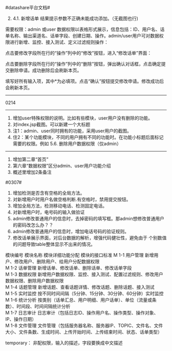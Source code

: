 #datashare平台文档#


2. 4.1.	新增话单 结果提示参数不正确未能成功添加。（无截图也行)



需要权限：admin 或user
数据权限以表格形式展示，信息包括：ID、用户名、话单名称、输出渠道名、话单字段、创建日期、操作。admin/user用户可对数据权限进行新增、监控、接入测试、定义过滤规则操作：



点击要修改字段所在行的“操作”列中的“修改”按钮，进入“修改话单”界面：

点击要删除字段所在行的“操作”列中的“删除”按钮，弹出确认对话框，点击确定提交删除申请。成功删除后会刷新本页。


填写好所有输入项，其中*为必填项。点击“确认”按钮提交修改申请。修改成功后会刷新本页。


****
0214
****

1. 增加user特殊权限的说明。比如有些模块，user用户没有删除的功能。
2. 对index.jsp截图。可以新建一个大标题
3. 注1：admin、user同时拥有的功能，采用user用户的截图。
4. 住2：某个功能模块，不同的用户拥有不同的功能时。在功能小标题后面标记需要的权限。例如  5.6.	删除用户数据权限（仅admin）

****
1. 增加第二章“首页”
2. 第六章“数据权限”区分admin、user用户功能介绍
3. 概述里增加2条备注

#0307#

1. 增加检测是否含有空格的全局方法。
2. 对新增用户时用户名做空格判断.有空格时，禁用提交按钮。
3. 增加全局方法，检测移动电话、检测固定电话。
4. 对新增用户时，电号码的输入做验证
5. admin修改普通用户的信息时，去掉密码的填写框。那admin想修改普通用户的密码改怎么办？？
6. admin修改普通用户的信息时，增加电话号码的验证规则。
7. 修改话单展示界面，对后台数据的解析，增强代码健壮性，避免由于 个别数值的问题导致table整体显示不出来的情况。


模块编号	模块名称	模块详细功能分配	模块的接口标准
M 1-1	用户管理	新增用户、修改用户、删除用户、给用户分配数据权限	
M 1-2	话单管理	新增话单、修改话单、删除话单、修改话单字段	
M 1-3	数据权限	新增用户数据权限、监控、接入测试、配置过滤规则、修改用户数据权限、删除用户数据权限	
M 1-4	话题管理	新增话题、查看话题详情、修改话题、删除话题、接入测试	
M 1-5	实时监控	按不同时间间隔（5分钟、15分钟、30分钟、60分钟）实时监控	
M 1-6	统计分析	按类别（话单汇总、用户明细、用户话单）、单位（流量或条数）、时间段、时间间隔统计分析	
M 1-7	日志审计	日志审计（包括日志ID、操作用户名、操作类型、操作对象、IP、操作日期）	
M 1-8	文件管理	文件管理（包括服务器名称、服务器IP、TOPIC、文件名、文件大小、文件条数、生成时间、上传开始时间、上传结束时间、状态、话单类型）	


temporary：
非配权限，输入的描述，字段要换成中文描述




